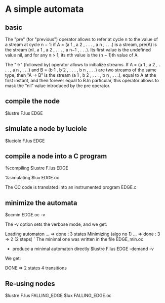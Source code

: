 # A simple automata

## basic

The "pre" (for "previous") operator allows to refer at cycle n to the value of a stream at cycle n − 1: if A = (a 1 , a 2 , . . . , a n , . . .) is a stream, pre(A) is the stream (nil, a 1 , a 2 , . . . , a n−1 , . . .). Its first value is the undefined value nil, and for any n > 1, its nth value is the (n − 1)th value of A.


The "->" (followed by) operator allows to initialize streams. If A = (a 1 , a 2 , . . . , a n , . . .) and B = (b 1 , b 2 , . . . , b n , . . .) are two streams of the same type, then "A -> B" is the stream (a 1 , b 2 , . . . , b n , . . .), equal to A at the first instant, and then forever equal to B.In particular, this operator allows to mask the “nil” value introduced by the pre operator.

## compile the node

$lustre F.lus EDGE

## simulate a node by luciole

$luciole F.lus EDGE

## compile a node into a C program

%compiling
$lustre F.lus EDGE

%simulating
$lux EDGE.oc

The OC code is translated into an instrumented program EDGE.c

## minimize the automata

$ocmin EDGE.oc -v

The -v option sets the verbose mode, and we get:

Loading automaton ...
=> done : 3 states
Minimizing (algo no 1) ...
=> done : 3 => 2  (2 steps)
`
The minimal one was written in the file EDGE\_min.oc

* produce a minimal automaton directly
$lustre F.lus EDGE -demand -v

We get:

DONE =>     2 states     4 transitions

## Re-using nodes

$lustre F.lus FALLING_EDGE
$lux FALLING_EDGE.oc









